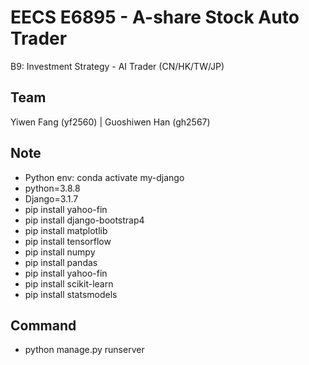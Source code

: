 # EECS E6895 - A-share Stock Auto Trader
B9: Investment Strategy - AI Trader (CN/HK/TW/JP)

## Team
Yiwen Fang (yf2560) | Guoshiwen Han (gh2567)

## Note
- Python env: conda activate my-django
- python=3.8.8
- Django=3.1.7
- pip install yahoo-fin
- pip install django-bootstrap4
- pip install matplotlib
- pip install tensorflow
- pip install numpy
- pip install pandas
- pip install yahoo-fin
- pip install scikit-learn
- pip install statsmodels

## Command
- python manage.py runserver
